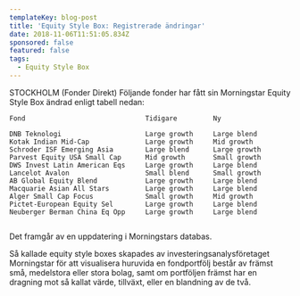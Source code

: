 ```yaml
---
templateKey: blog-post
title: 'Equity Style Box: Registrerade ändringar'
date: 2018-11-06T11:51:05.834Z
sponsored: false
featured: false
tags:
  - Equity Style Box
---
```

STOCKHOLM (Fonder Direkt) Följande fonder har fått sin Morningstar Equity Style Box ändrad enligt tabell nedan:

```
Fond                              Tidigare         Ny          

DNB Teknologi                     Large growth     Large blend 
Kotak Indian Mid-Cap              Large growth     Mid growth  
Schroder ISF Emerging Asia        Large blend      Large growth
Parvest Equity USA Small Cap      Mid growth       Small growth
DWS Invest Latin American Eqs     Large growth     Large blend 
Lancelot Avalon                   Small blend      Small growth
AB Global Equity Blend            Large growth     Large blend 
Macquarie Asian All Stars         Large growth     Large blend 
Alger Small Cap Focus             Small growth     Mid growth  
Pictet-European Equity Sel        Large growth     Large blend 
Neuberger Berman China Eq Opp     Large growth     Large blend 

```
Det framgår av en uppdatering i Morningstars databas.



Så kallade equity style boxes skapades av investeringsanalysföretaget Morningstar för att visualisera huruvida en fondportfölj består av främst små, medelstora eller stora bolag, samt om portföljen främst har en dragning mot så kallat värde, tillväxt, eller en blandning av de två.

